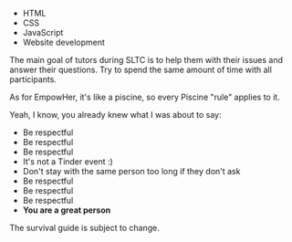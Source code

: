 - HTML
- CSS
- JavaScript
- Website development

The main goal of tutors during SLTC is to help them with their issues and answer their questions. Try to spend the same amount of time with all participants.

As for EmpowHer, it's like a piscine, so every Piscine "rule" applies to it.

Yeah, I know, you already knew what I was about to say:
- Be respectful
- Be respectful
- Be respectful
- It's not a Tinder event :)
- Don't stay with the same person too long if they don't ask
- Be respectful
- Be respectful
- Be respectful
- **You are a great person**

The survival guide is subject to change.
